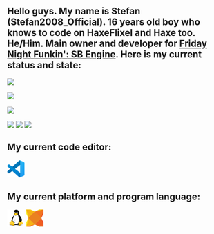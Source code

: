 ## Hello guys. My name is Stefan (Stefan2008_Official). 16 years old boy who knows to code on HaxeFlixel and Haxe too. He/Him. Main owner and developer for [Friday Night Funkin': SB Engine](https://gamebanana.com/tools/10824). Here is my current status and state: 

![](https://github-readme-stats.vercel.app/api?username=Stefan2008Git&show_icons=true&theme=kacho_ga)

![](https://github-readme-stats.vercel.app/api/pin/?username=Stefan2008Git&&repo=FNF-SB-Engine&cache_seconds=86400&theme=kacho_ga)

![](https://github-readme-stats.vercel.app/api/top-langs/?username=Stefan2008Git&layout=compact&show_icons=true&theme=kacho_ga)

<img src="https://img.shields.io/badge/Manjaro-34be5b?style=for-the-badge&logo=manjaro&logoColor=green" /> <img src="https://img.shields.io/badge/Haxe-orange?style=for-the-badge&logo=haxe&logoColor=D35100" />  <img src="https://img.shields.io/badge/lenovo%20ideapad 14igl05-CF2D2D?style=for-the-badge&logo=lenovo&logoColor=white" />

## My current code editor:

<img height="40" src="https://raw.githubusercontent.com/devicons/devicon/master/icons/vscode/vscode-original.svg" />

## My current platform and program language:

<img height="40" src="https://raw.githubusercontent.com/devicons/devicon/master/icons/linux/linux-original.svg" /> <img height="40" src="https://raw.githubusercontent.com/devicons/devicon/master/icons/haxe/haxe-original.svg" /> 
